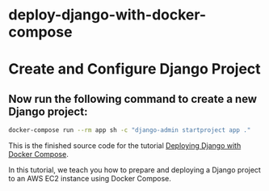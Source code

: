 # deploy-django-with-docker-compose

# Create and Configure Django Project
## Now run the following command to create a new Django project:

```bash
docker-compose run --rm app sh -c "django-admin startproject app ."
```

This is the finished source code for the tutorial [Deploying Django with Docker Compose](https://londonappdeveloper.com/deploying-django-with-docker-compose/).

In this tutorial, we teach you how to prepare and deploying a Django project to an AWS EC2 instance using Docker Compose.